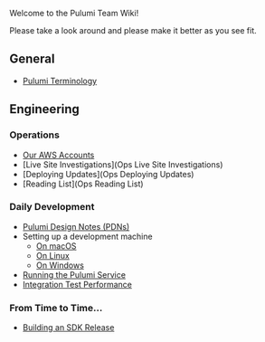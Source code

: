 Welcome to the Pulumi Team Wiki!

Please take a look around and please make it better as you see fit.

## General

* [Pulumi Terminology](https://github.com/pulumi/home/wiki/Pulumi-terminology)

## Engineering

### Operations

* [Our AWS Accounts](https://docs.google.com/document/d/1Do4YHOQSM6yxnXVef0dcsZ_8sqpOLm4w6Tri0KfzUFM)
* [Live Site Investigations](Ops Live Site Investigations)
* [Deploying Updates](Ops Deploying Updates)
* [Reading List](Ops Reading List)

### Daily Development

* [Pulumi Design Notes (PDNs)](https://drive.google.com/drive/folders/0B0siYR6Ttr5LVk85eU9NYmI1UW8)
* Setting up a development machine
    - [On macOS](https://github.com/pulumi/home/blob/master/docs/setting-up-mac-environment.md)
    - [On Linux](https://github.com/pulumi/home/blob/master/docs/setting-up-linux-environment.md)
    - [On Windows](https://github.com/pulumi/home/blob/master/docs/setting-up-windows-environment.md)
* [Running the Pulumi Service](https://github.com/pulumi/home/wiki/Running-the-Pulumi-Service)
* [Integration Test Performance](https://github.com/pulumi/home/wiki/Integration-Test-Performance-Reports)

### From Time to Time...

* [Building an SDK Release](https://github.com/pulumi/home/wiki/Producing-an-SDK)